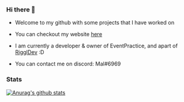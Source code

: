 ### Hi there 👋

- Welcome to my github with some projects that I have worked on
- You can checkout my website [here](https://maltest.lol)
- I am currently a developer & owner of EventPractice, and apart of [RigglDev](https://github.com/riggldev) :D

- You can contact me on discord: Mal#6969

### Stats

[![Anurag's github stats](https://github-readme-stats.vercel.app/api?username=maldiscord)](https://github.com/anuraghazra/github-readme-stats)
